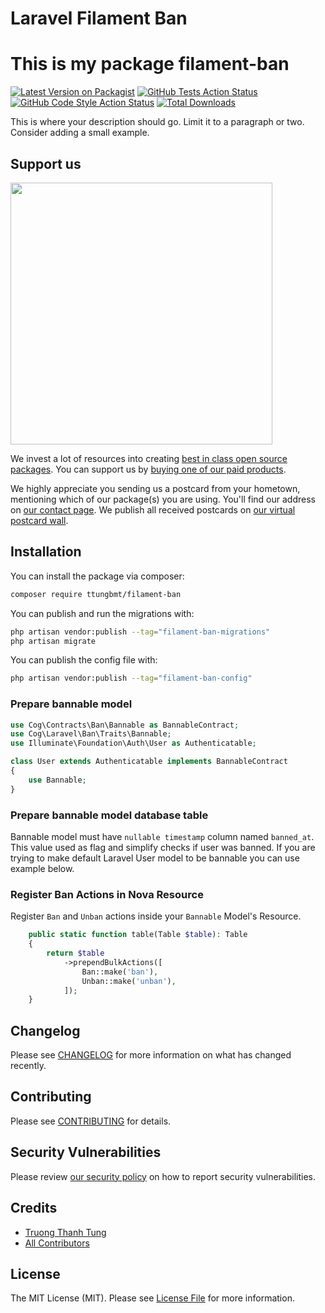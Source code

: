 # Laravel Filament Ban

# This is my package filament-ban

[![Latest Version on Packagist](https://img.shields.io/packagist/v/ttungbmt/filament-ban.svg?style=flat-square)](https://packagist.org/packages/ttungbmt/filament-ban)
[![GitHub Tests Action Status](https://img.shields.io/github/workflow/status/ttungbmt/filament-ban/run-tests?label=tests)](https://github.com/ttungbmt/filament-ban/actions?query=workflow%3Arun-tests+branch%3Amain)
[![GitHub Code Style Action Status](https://img.shields.io/github/workflow/status/ttungbmt/filament-ban/Check%20&%20fix%20styling?label=code%20style)](https://github.com/ttungbmt/filament-ban/actions?query=workflow%3A"Check+%26+fix+styling"+branch%3Amain)
[![Total Downloads](https://img.shields.io/packagist/dt/ttungbmt/filament-ban.svg?style=flat-square)](https://packagist.org/packages/ttungbmt/filament-ban)

This is where your description should go. Limit it to a paragraph or two. Consider adding a small example.

## Support us

[<img src="https://github-ads.s3.eu-central-1.amazonaws.com/filament-ban.jpg?t=1" width="419px" />](https://spatie.be/github-ad-click/filament-ban)

We invest a lot of resources into creating [best in class open source packages](https://spatie.be/open-source). You can support us by [buying one of our paid products](https://spatie.be/open-source/support-us).

We highly appreciate you sending us a postcard from your hometown, mentioning which of our package(s) you are using. You'll find our address on [our contact page](https://spatie.be/about-us). We publish all received postcards on [our virtual postcard wall](https://spatie.be/open-source/postcards).

## Installation

You can install the package via composer:

```bash
composer require ttungbmt/filament-ban
```

You can publish and run the migrations with:

```bash
php artisan vendor:publish --tag="filament-ban-migrations"
php artisan migrate
```

You can publish the config file with:

```bash
php artisan vendor:publish --tag="filament-ban-config"
```


### Prepare bannable model

```php
use Cog\Contracts\Ban\Bannable as BannableContract;
use Cog\Laravel\Ban\Traits\Bannable;
use Illuminate\Foundation\Auth\User as Authenticatable;

class User extends Authenticatable implements BannableContract
{
    use Bannable;
}
```

### Prepare bannable model database table

Bannable model must have `nullable timestamp` column named `banned_at`. This value used as flag and simplify checks if user was banned. If you are trying to make default Laravel User model to be bannable you can use example below.

### Register Ban Actions in Nova Resource

Register `Ban` and `Unban` actions inside your `Bannable` Model's Resource.

```php
    public static function table(Table $table): Table
    {
        return $table
            ->prependBulkActions([
                Ban::make('ban'),
                Unban::make('unban'),
            ]);
    }
```

## Changelog

Please see [CHANGELOG](CHANGELOG.md) for more information on what has changed recently.

## Contributing

Please see [CONTRIBUTING](https://github.com/spatie/.github/blob/main/CONTRIBUTING.md) for details.

## Security Vulnerabilities

Please review [our security policy](../../security/policy) on how to report security vulnerabilities.

## Credits

- [Truong Thanh Tung](https://github.com/ttungbmt)
- [All Contributors](../../contributors)

## License

The MIT License (MIT). Please see [License File](LICENSE.md) for more information.
